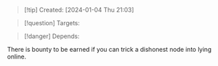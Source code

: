 
>[!tip] Created: [2024-01-04 Thu 21:03]

>[!question] Targets: 

>[!danger] Depends: 

There is bounty to be earned if you can trick a dishonest node into lying online.